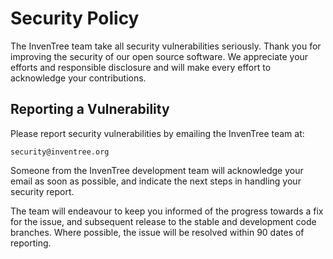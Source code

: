 # Security Policy

The InvenTree team take all security vulnerabilities seriously. Thank you for improving the security of our open source software.
We appreciate your efforts and responsible disclosure and will make every effort to acknowledge your contributions.

## Reporting a Vulnerability

Please report security vulnerabilities by emailing the InvenTree team at:

```
security@inventree.org
```

Someone from the InvenTree development team will acknowledge your email as soon as possible, and indicate the next steps in handling your security report.


The team will endeavour to keep you informed of the progress towards a fix for the issue, and subsequent release to the stable and development code branches. Where possible, the issue will be resolved within 90 dates of reporting.
